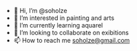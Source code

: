 - 👋 Hi, I’m @soholze
- 👀 I’m interested in painting and arts
- 🌱 I’m currently learning aquarel
- 💞️ I’m looking to collaborate on exibitions
- 📫 How to reach me soholze@gmail.com

<!---
soholze/soholze is a ✨ special ✨ repository because its `README.md` (this file) appears on your GitHub profile.
You can click the Preview link to take a look at your changes.
--->
